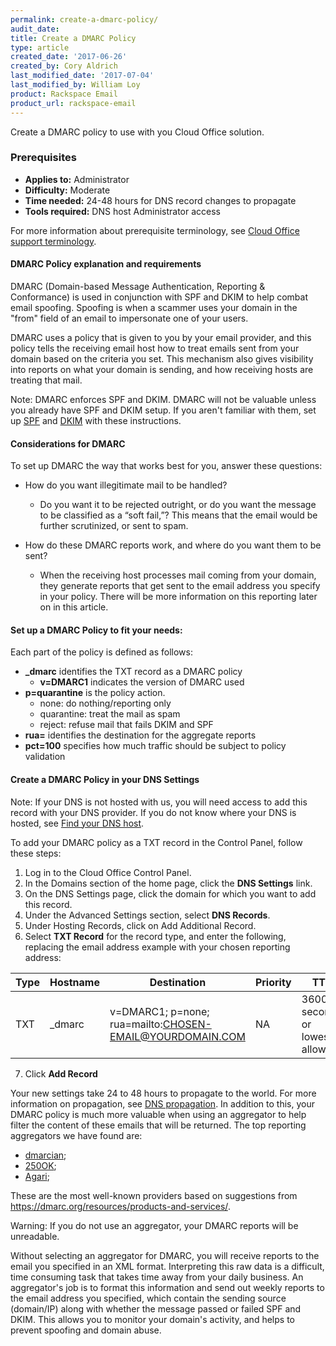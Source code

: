 ```yaml
---
permalink: create-a-dmarc-policy/
audit_date:
title: Create a DMARC Policy
type: article
created_date: '2017-06-26'
created_by: Cory Aldrich
last_modified_date: '2017-07-04'
last_modified_by: William Loy
product: Rackspace Email
product_url: rackspace-email
---
```

Create a DMARC policy to use with you Cloud Office solution.

### Prerequisites

- **Applies to:** Administrator
- **Difficulty:** Moderate
- **Time needed:** 24-48 hours for DNS record changes to propagate
- **Tools required:** DNS host Administrator access

For more information about prerequisite terminology, see [Cloud Office support terminology](/how-to/cloud-office-support-terminology/).


####  DMARC Policy explanation and requirements  

DMARC (Domain-based Message Authentication, Reporting & Conformance) is used in conjunction with SPF and DKIM to help combat email spoofing. Spoofing is when a scammer uses your domain in the "from" field of an email to impersonate one of your users.

DMARC uses a policy that is given to you by your email provider, and this policy tells the receiving email host how to treat emails sent from your domain based on the criteria you set. This mechanism also gives visibility into reports on what your domain is sending, and how receiving hosts are treating that mail.

Note: DMARC enforces SPF and DKIM. DMARC will not be valuable unless you already have SPF and DKIM setup. If you aren't familiar with them, set up [SPF](/how-to/dns-record-definitions/#txt-record/) and [DKIM](/how-to/dns-record-definitions/#txt-record/) with these instructions.

#### Considerations for DMARC

To set up DMARC the way that works best for you, answer these questions:

- How do you want illegitimate mail to be handled?

    - Do you want it to be rejected outright, or do you want the message to be classified as a “soft fail,”? This means that the email would be further scrutinized, or sent to spam.

- How do these DMARC reports work, and where do you want them to be sent?

    - When the receiving host processes mail coming from your domain, they generate reports that get sent to the email address you specify in your policy. There will be more information on this reporting later on in this article.

#### Set up a DMARC Policy to fit your needs:

Each part of the policy is defined as follows:

 - **_dmarc** identifies the TXT record as a DMARC policy
      - **v=DMARC1** indicates the version of DMARC used
  - **p=quarantine** is the policy action.
    - none: do nothing/reporting only
    - quarantine: treat the mail as spam
    - reject: refuse mail that fails DKIM and SPF
  - **rua=** identifies the destination for the aggregate reports
  - **pct=100** specifies how much traffic should be subject to policy validation

#### Create a DMARC Policy in your DNS Settings

Note: If your DNS is not hosted with us, you will need access to add this record with your DNS provider. If you do not know where your DNS is hosted, see [Find your DNS host](/how-to/find-your-dns-host/).

To add your DMARC policy as a TXT record in the Control Panel, follow these steps:

1. Log in to the Cloud Office Control Panel.
2. In the Domains section of the home page, click the **DNS Settings** link.
3. On the DNS Settings page, click the domain for which you want to add this record.
4. Under the Advanced Settings section, select **DNS Records**.
5. Under Hosting Records, click on Add Additional Record.
6. Select **TXT Record** for the record type, and enter the following, replacing the email address example with your chosen reporting address:

| Type | Hostname | Destination | Priority | TTL |
| --- | --- | --- | --- | --- |
| TXT | _dmarc | v=DMARC1; p=none; rua=mailto:CHOSEN-EMAIL@YOURDOMAIN.COM | NA |  3600 seconds or lowest allowed

7. Click **Add Record**


Your new settings take 24 to 48 hours to propagate to the world. For more information on propagation, see [DNS propagation](/how-to/dns-record-definitions/#dns-propagation). In addition to this, your DMARC policy is much more valuable when using an aggregator to help filter the content of these emails that will be returned. The top reporting aggregators we have found are:

- [dmarcian](http://dmarcian.com);
- [250OK](http://250OK.com);
- [Agari](http://agari.com);

These are the most well-known providers based on suggestions from https://dmarc.org/resources/products-and-services/.

Warning: If you do not use an aggregator, your DMARC reports will be unreadable.  

Without selecting an aggregator for DMARC, you will receive reports to the email you specified in an XML format. Interpreting this raw data is a difficult, time consuming task that takes time away from your daily business. An aggregator's job is to format this information and send out weekly reports to the email address you specified, which contain the sending source (domain/IP) along with whether the message passed or failed SPF and DKIM. This allows you to monitor your domain's activity, and helps to prevent spoofing and domain abuse.
